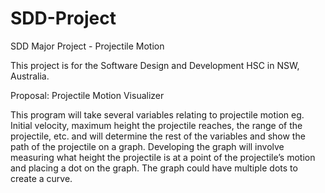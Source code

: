 # SDD-Project
SDD Major Project - Projectile Motion

This project is for the Software Design and Development HSC in NSW, Australia.

Proposal: Projectile Motion Visualizer

This program will take several variables relating to projectile motion eg. Initial velocity, maximum height the projectile reaches, the range of the projectile, etc. and will determine the rest of the variables and show the path of the projectile on a graph. Developing the graph will involve measuring what height the projectile is at a point of the projectile’s motion and placing a dot on the graph. The graph could have multiple dots to create a curve.
